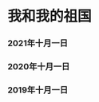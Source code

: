 # 我和我的祖国

### 2021年十月一日

<ImgView title="天安门" url="https://8.z.wiki/images/20211116/d11a9449987b47a6892e6b335fd51755.png" />

<ImgView title="天安门" url="https://8.z.wiki/images/20211116/da6897c3d65342f0b7220dcf4a086706.png" />

<ImgView title="天安门" url="https://8.z.wiki/images/20211116/2de94318948d4ac9b594936aaa8b5a72.png" />


### 2020年十月一日

<ImgView title="天安门" url="https://8.z.wiki/images/20211116/0bc7c002f7e04961a8a56b8a5fac5455.png" />

<ImgView title="天安门" url="https://8.z.wiki/images/20211116/3cf619e3ebbb4d5cbe689fe1ab59098a.png" />

<ImgView title="天安门" url="https://8.z.wiki/images/20211116/adef7b3b96ea44148f98fd26e04c84e9.png" />

### 2019年十月一日

<ImgView title="天安门" url="https://7.z.wiki/images/20211116/cadfa2e9412b4846a865462f7f1a1363.png" />

<ImgView title="天安门" url="https://7.z.wiki/images/20211116/806dd52cf2c449429556cd0ce2417288.png" />

<ImgView title="天安门" url="https://7.z.wiki/images/20211116/049395df9a2e49828b1900f05880bec0.png" />

<ImgView title="天安门" url="https://4.z.wiki/images/20211116/0037302aa5a7458e91fb9568b2a56a2b.png" />
